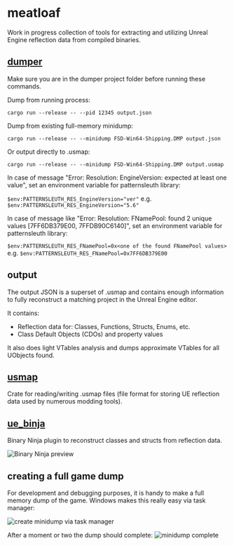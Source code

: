 # meatloaf

Work in progress collection of tools for extracting and utilizing Unreal Engine reflection data from compiled binaries.

## [dumper](dumper)

Make sure you are in the dumper project folder before running these commands.

Dump from running process:
```console
cargo run --release -- --pid 12345 output.json
```

Dump from existing full-memory minidump:
```console
cargo run --release -- --minidump FSD-Win64-Shipping.DMP output.json
```

Or output directly to .usmap:
```console
cargo run --release -- --minidump FSD-Win64-Shipping.DMP output.usmap
```

In case of message "Error: Resolution: EngineVersion: expected at least one value", set an environment variable for patternsleuth library:

`$env:PATTERNSLEUTH_RES_EngineVersion="ver"` e.g. `$env:PATTERNSLEUTH_RES_EngineVersion="5.6"`

In case of message like "Error: Resolution: FNamePool: found 2 unique values [7FF6DB379E00, 7FFDB90C6140]", set an environment variable for patternsleuth library:

`$env:PATTERNSLEUTH_RES_FNamePool=0x<one of the found FNamePool values>` e.g. `$env:PATTERNSLEUTH_RES_FNamePool=0x7FF6DB379E00`

## output
The output JSON is a superset of .usmap and contains enough information to fully reconstruct a matching project in the Unreal Engine editor.

It contains:
- Reflection data for: Classes, Functions, Structs, Enums, etc.
- Class Default Objects (CDOs) and property values

It also does light VTables analysis and dumps approximate VTables for all UObjects found.

## [usmap](usmap)
Crate for reading/writing .usmap files (file format for storing UE reflection data used by numerous modding tools).

## [ue_binja](ue_binja)
Binary Ninja plugin to reconstruct classes and structs from reflection data.

![Binary Ninja preview](media/uebinja.png)

## creating a full game dump

For development and debugging purposes, it is handy to make a full memory dump of the game. Windows makes this really easy via task manager:

![create minidump via task manager](media/create_dump1.png)


After a moment or two the dump should complete:
![minidump complete](media/create_dump2.png)



